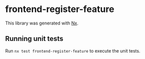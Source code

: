 # frontend-register-feature

This library was generated with [Nx](https://nx.dev).

## Running unit tests

Run `nx test frontend-register-feature` to execute the unit tests.
